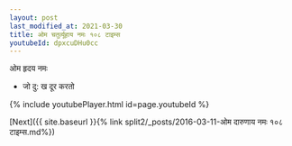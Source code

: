 ```yaml
---
layout: post
last_modified_at: 2021-03-30
title: ओम चतुर्व्यूहाय नमः १०८ टाइम्स
youtubeId: dpxcuDHu0cc
---
```

 
 
 ओम हृदय नमः  
 
 -  जो दु: ख दूर करतो 
 
  
 
  
 
 
 
 
 
 


{% include youtubePlayer.html id=page.youtubeId %}
 
[Next]({{ site.baseurl }}{% link  split2/_posts/2016-03-11-ओम दारुणाय नमः १०८ टाइम्स.md%})
 
